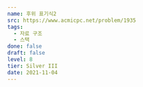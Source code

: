 ```yaml
---
name: 후위 표기식2
src: https://www.acmicpc.net/problem/1935
tags: 
  - 자료 구조
  - 스택
done: false
draft: false
level: 8
tier: Silver III
date: 2021-11-04
---
```

